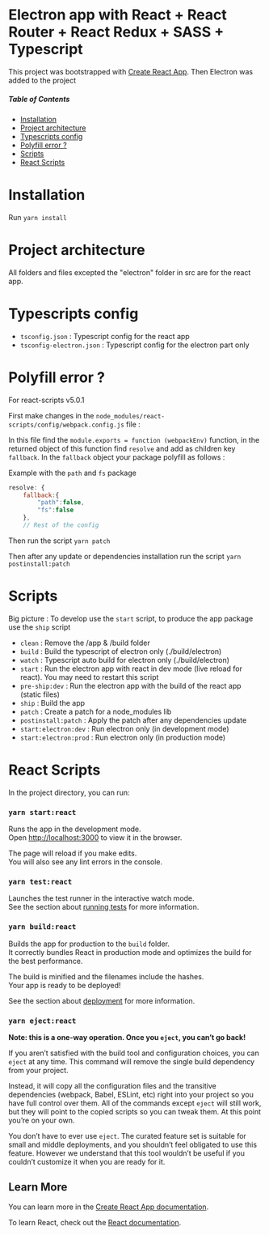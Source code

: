 # Electron app with React + React Router + React Redux + SASS + Typescript

This project was bootstrapped with [Create React App](https://github.com/facebook/create-react-app). Then Electron was added to the project

##### Table of Contents
- [Installation](#Installation)
- [Project architecture](#Project-architecture)
- [Typescripts config](#Typescripts-config)
- [Polyfill error ?](#polyfill-error-)
- [Scripts](#Scripts)
- [React Scripts](#React-Scripts)


# Installation 

Run `yarn install`

# Project architecture

All folders and files excepted the "electron" folder in src are for the react app.

# Typescripts config

- `tsconfig.json` : Typescript config for the react app
- `tsconfig-electron.json` : Typescript config for the electron part only


# Polyfill error ?

For react-scripts v5.0.1

First make changes in the `node_modules/react-scripts/config/webpack.config.js` file :

In this file find the `module.exports = function (webpackEnv)` function, in the returned object of this function find `resolve` and add as children key `fallback`. In the `fallback` object your package polyfill as follows :

Example with the `path` and `fs` package
```javascript
resolve: {
    fallback:{
        "path":false,
        "fs":false
    },
    // Rest of the config
```

Then run the script `yarn patch`

Then after any update or dependencies installation run the script `yarn postinstall:patch`

# Scripts

Big picture : To develop use the `start` script, to produce the app package use the `ship` script

- `clean` : Remove the /app & /build folder
- `build` : Build the typescript of electron only (./build/electron)
- `watch` : Typescript auto build for electron only (./build/electron)
- `start` : Run the electron app with react in dev mode (live reload for react). You may need to restart this script
- `pre-ship:dev` : Run the electron app with the build of the react app (static files)
- `ship` : Build the app
- `patch` : Create a patch for a node_modules lib
- `postinstall:patch` : Apply the patch after any dependencies update
- `start:electron:dev` : Run electron only (in development mode)
- `start:electron:prod` : Run electron only (in production mode)

# React Scripts

In the project directory, you can run:

### `yarn start:react`

Runs the app in the development mode.\
Open [http://localhost:3000](http://localhost:3000) to view it in the browser.

The page will reload if you make edits.\
You will also see any lint errors in the console.

### `yarn test:react`

Launches the test runner in the interactive watch mode.\
See the section about [running tests](https://facebook.github.io/create-react-app/docs/running-tests) for more information.

### `yarn build:react`

Builds the app for production to the `build` folder.\
It correctly bundles React in production mode and optimizes the build for the best performance.

The build is minified and the filenames include the hashes.\
Your app is ready to be deployed!

See the section about [deployment](https://facebook.github.io/create-react-app/docs/deployment) for more information.

### `yarn eject:react`

**Note: this is a one-way operation. Once you `eject`, you can’t go back!**

If you aren’t satisfied with the build tool and configuration choices, you can `eject` at any time. This command will remove the single build dependency from your project.

Instead, it will copy all the configuration files and the transitive dependencies (webpack, Babel, ESLint, etc) right into your project so you have full control over them. All of the commands except `eject` will still work, but they will point to the copied scripts so you can tweak them. At this point you’re on your own.

You don’t have to ever use `eject`. The curated feature set is suitable for small and middle deployments, and you shouldn’t feel obligated to use this feature. However we understand that this tool wouldn’t be useful if you couldn’t customize it when you are ready for it.

## Learn More

You can learn more in the [Create React App documentation](https://facebook.github.io/create-react-app/docs/getting-started).

To learn React, check out the [React documentation](https://reactjs.org/).
